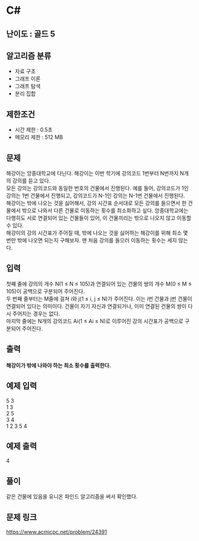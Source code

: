 # C#

## 난이도 : 골드 5

## 알고리즘 분류
  - 자료 구조
  - 그래프 이론
  - 그래프 탐색
  - 분리 집합

## 제한조건
  - 시간 제한 : 0.5초
  - 메모리 제한 : 512 MB

## 문제
해강이는 앙중대학교에 다닌다. 해강이는 이번 학기에 강의코드 1번부터 N번까지 N개의 강의를 듣고 있다.<br/>
모든 강의는 강의코드와 동일한 번호의 건물에서 진행된다. 예를 들어, 강의코드가 1인 강의는 1번 건물에서 진행되고, 강의코드가 N-1인 강의는 N-1번 건물에서 진행된다.<br/>
해강이는 밖에 나오는 것을 싫어해서, 강의 시간표 순서대로 모든 강의를 들으면서 한 건물에서 밖으로 나와서 다른 건물로 이동하는 횟수를 최소화하고 싶다. 앙중대학교에는 다행히도 서로 연결되어 있는 건물들이 있어, 이 건물끼리는 밖으로 나오지 않고 이동할 수 있다.<br/>
해강이의 강의 시간표가 주어질 때, 밖에 나오는 것을 싫어하는 해강이를 위해 최소 몇 번만 밖에 나오면 되는지 구해보자. 맨 처음 강의를 들으러 이동하는 횟수는 세지 않는다.<br/>

## 입력
첫째 줄에 강의의 개수 N(1 ≤ N ≤ 105)과 연결되어 있는 건물의 쌍의 개수 M(0 ≤ M ≤ 105)이 공백으로 구분되어 주어진다.<br/>
두 번째 줄부터는 M줄에 걸쳐 i와 j(1 ≤ i, j ≤ N)가 주어진다. 이는 i번 건물과 j번 건물이 연결되어 있다는 의미이다. 건물이 자기 자신과 연결되거나, 이미 연결된 건물의 쌍이 다시 주어지는 경우는 없다.<br/>
마지막 줄에는 N개의 강의코드 Ai(1 ≤ Ai ≤ N)로 이루어진 강의 시간표가 공백으로 구분되어 주어진다.<br/>

## 출력
#### 해강이가 밖에 나와야 하는 최소 횟수를 출력한다.

## 예제 입력
5 3<br/>
1 3<br/>
2 5<br/>
3 4<br/>
1 2 3 5 4<br/>

## 예제 출력
4<br/>

## 풀이
같은 건물에 있음을 유니온 파인드 알고리즘을 써서 확인했다.<br/>

## 문제 링크
https://www.acmicpc.net/problem/24391